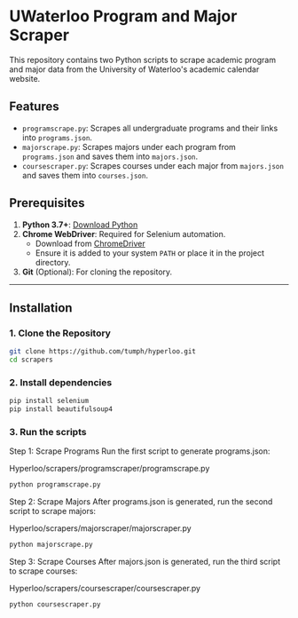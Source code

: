 # UWaterloo Program and Major Scraper

This repository contains two Python scripts to scrape academic program and major data from the University of Waterloo's academic calendar website.

## Features
- `programscrape.py`: Scrapes all undergraduate programs and their links into `programs.json`.
- `majorscrape.py`: Scrapes majors under each program from `programs.json` and saves them into `majors.json`.
- `coursescraper.py`: Scrapes courses under each major from `majors.json` and saves them into `courses.json`.

## Prerequisites
1. **Python 3.7+**: [Download Python](https://www.python.org/downloads/)
2. **Chrome WebDriver**: Required for Selenium automation.
   - Download from [ChromeDriver](https://sites.google.com/chromium.org/driver/)
   - Ensure it is added to your system `PATH` or place it in the project directory.
3. **Git** (Optional): For cloning the repository.

---

## Installation

### 1. Clone the Repository
```bash
git clone https://github.com/tumph/hyperloo.git
cd scrapers
```

### 2. Install dependencies
```bash
pip install selenium
pip install beautifulsoup4
```

### 3. Run the scripts

Step 1: Scrape Programs
Run the first script to generate programs.json:

Hyperloo/scrapers/programscraper/programscrape.py
```bash
python programscrape.py
```
Step 2: Scrape Majors
After programs.json is generated, run the second script to scrape majors:

Hyperloo/scrapers/majorscraper/majorscraper.py
```bash
python majorscrape.py
```
Step 3: Scrape Courses
After majors.json is generated, run the third script to scrape courses:

Hyperloo/scrapers/coursescraper/coursescraper.py
```bash
python coursescraper.py
```